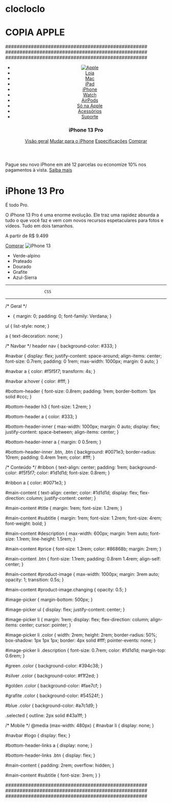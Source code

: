 # clocloclo

# COPIA APPLE

##################################################
##################################################
##################################################
<!DOCTYPE html>
<html lang="en">
  <head>
    <meta charset="UTF-8" />
    <meta http-equiv="X-UA-Compatible" content="IE=edge" />
    <meta name="viewport" content="width=device-width, initial-scale=1.0" />
    <title>iPhone 13 Pro</title>
    <link rel="stylesheet" href="css/styles.css" />
    <script src="js/scripts.js" defer></script>
  </head>
  <body>
    <header>
      <nav>
        <ul id="navbar">
          <li id="logo">
            <a href="#">
              <img src="img/logo_apple.svg" alt="Apple" />
            </a>
          </li>
          <li>
            <a href="#">Loja</a>
          </li>
          <li>
            <a href="#">Mac</a>
          </li>
          <li>
            <a href="#">iPad</a>
          </li>
          <li>
            <a href="#">iPhone</a>
          </li>
          <li>
            <a href="#">Watch</a>
          </li>
          <li>
            <a href="#">AirPods</a>
          </li>
          <li>
            <a href="#">Só na Apple</a>
          </li>
          <li>
            <a href="#">Acessórios</a>
          </li>
          <li>
            <a href="#">Suporte</a>
          </li>
        </ul>
      </nav>
      <div id="bottom-header">
        <div id="bottom-header-inner">
          <h3>iPhone 13 Pro</h3>
          <div id="bottom-header-links">
            <a href="#">Visão geral</a>
            <a href="#">Mudar para o iPhone</a>
            <a href="#">Especificações</a>
            <a href="#" class="btn">Comprar</a>
          </div>
        </div>
      </div>
    </header>
    <div id="ribbon">
      <p>
        Pague seu novo iPhone em até 12 parcelas ou economize 10% nos pagamentos
        à vista. <a href="#">Saiba mais</a>
      </p>
    </div>
    <main id="main-content">
      <h1 id="title">iPhone 13 Pro</h1>
      <p id="subtitle">É todo Pro.</p>
      <p id="description">
        O iPhone 13 Pro é uma enorme evolução. Ele traz uma rapidez absurda a
        tudo o que você faz e vem com novos recursos espetaculares para fotos e
        vídeos. Tudo em dois tamanhos.
      </p>
      <p id="price">A partir de R$ 9.499</p>
      <a href="#" class="btn">Comprar</a>
      <img id="product-image" src="img/iphone_green.jpg" alt="iPhone 13" />
      <div id="image-picker">
        <ul>
          <li id="green">
            <span class="color selected"></span>
            <span class="description">Verde-alpino</span>
          </li>
          <li id="silver">
            <span class="color"></span>
            <span class="description">Prateado</span>
          </li>
          <li id="golden">
            <span class="color"></span>
            <span class="description">Dourado</span>
          </li>
          <li id="grafite">
            <span class="color"></span>
            <span class="description">Grafite</span>
          </li>
          <li id="blue">
            <span class="color"></span>
            <span class="description">Azul-Sierra</span>
          </li>
        </ul>
      </div>
    </main>
  </body>
</html>



-------------------------------------------------
                     CSS 
-------------------------------------------------

/* Geral */
* {
  margin: 0;
  padding: 0;
  font-family: Verdana;
}

ul {
  list-style: none;
}

a {
  text-decoration: none;
}

/* Navbar */
header nav {
  background-color: #333;
}

#navbar {
  display: flex;
  justify-content: space-around;
  align-items: center;
  font-size: 0.7rem;
  padding: 0 1rem;
  max-width: 1000px;
  margin: 0 auto;
}

#navbar a {
  color: #f5f5f7;
  transform: 4s;
}

#navbar a:hover {
  color: #fff;
}

#bottom-header {
  font-size: 0.8rem;
  padding: 1rem;
  border-bottom: 1px solid #ccc;
}

#bottom-header h3 {
  font-size: 1.2rem;
}

#bottom-header a {
  color: #333;
}

#bottom-header-inner {
  max-width: 1000px;
  margin: 0 auto;
  display: flex;
  justify-content: space-between;
  align-items: center;
}

#bottom-header-inner a {
  margin: 0 0.5rem;
}

#bottom-header-inner .btn,
.btn {
  background: #0071e3;
  border-radius: 10rem;
  padding: 0.4rem 1rem;
  color: #fff;
}

/* Conteúdo */
#ribbon {
  text-align: center;
  padding: 1rem;
  background-color: #f5f5f7;
  color: #1d1d1d;
  font-size: 0.8rem;
}

#ribbon a {
  color: #0071e3;
}

#main-content {
  text-align: center;
  color: #1d1d1d;
  display: flex;
  flex-direction: column;
  justify-content: center;
}

#main-content #title {
  margin: 1rem;
  font-size: 1.2rem;
}

#main-content #subtitle {
  margin: 1rem;
  font-size: 1.2rem;
  font-size: 4rem;
  font-weight: bold;
}

#main-content #description {
  max-width: 600px;
  margin: 1rem auto;
  font-size: 1.1rem;
  line-height: 1.5rem;
}

#main-content #price {
  font-size: 1.3rem;
  color: #86868b;
  margin: 2rem;
}

#main-content .btn {
  font-size: 1.1rem;
  padding: 0.8rem 1.4rem;
  align-self: center;
}

#main-content #product-image {
  max-width: 1000px;
  margin: 3rem auto;
  opacity: 1;
  transition: 0.5s;
}

#main-content #product-image.changing {
  opacity: 0.5;
}

#image-picker {
  margin-bottom: 500px;
}

#image-picker ul {
  display: flex;
  justify-content: center;
}

#image-picker li {
  margin: 1rem;
  display: flex;
  flex-direction: column;
  align-items: center;
  cursor: pointer;
}

#image-picker li .color {
  width: 2rem;
  height: 2rem;
  border-radius: 50%;
  box-shadow: 1px 1px 1px;
  border: 4px solid #fff;
  pointer-events: none;
}

#image-picker li .description {
  font-size: 0.7rem;
  color: #1d1d1d;
  margin-top: 0.6rem;
}

#green .color {
  background-color: #394c38;
}

#silver .color {
  background-color: #f1f2ed;
}

#golden .color {
  background-color: #fae7cf;
}

#grafite .color {
  background-color: #54524f;
}

#blue .color {
  background-color: #a7c1d9;
}

.selected {
  outline: 2px solid #43a1ff;
}

/* Mobile */
@media (max-width: 480px) {
  #navbar li {
    display: none;
  }

  #navbar #logo {
    display: flex;
  }

  #bottom-header-links a {
    display: none;
  }

  #bottom-header-links .btn {
    display: flex;
  }

  #main-content {
    padding: 2rem;
    overflow: hidden;
  }

  #main-content #subtitle {
    font-size: 3rem;
  }
}


##################################################
##################################################
##################################################





